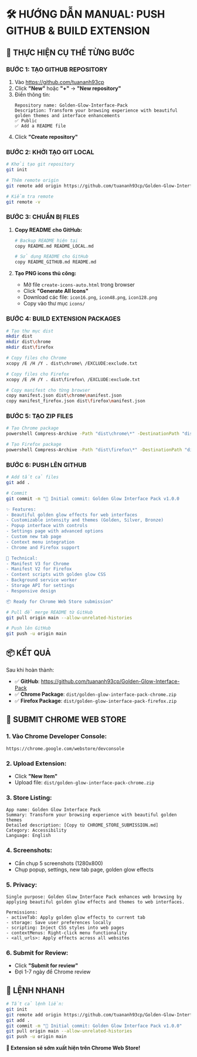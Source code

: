 # 🛠️ HƯỚNG DẪN MANUAL: PUSH GITHUB & BUILD EXTENSION

## 🚀 THỰC HIỆN CỤ THỂ TỪNG BƯỚC

### BƯỚC 1: TẠO GITHUB REPOSITORY
1. Vào https://github.com/tuananh93cp
2. Click **"New"** hoặc **"+"** → **"New repository"**
3. Điền thông tin:
   ```
   Repository name: Golden-Glow-Interface-Pack
   Description: Transform your browsing experience with beautiful golden themes and interface enhancements
   ✅ Public
   ✅ Add a README file
   ```
4. Click **"Create repository"**

### BƯỚC 2: KHỞI TẠO GIT LOCAL
```bash
# Khởi tạo git repository
git init

# Thêm remote origin
git remote add origin https://github.com/tuananh93cp/Golden-Glow-Interface-Pack.git

# Kiểm tra remote
git remote -v
```

### BƯỚC 3: CHUẨN BỊ FILES
1. **Copy README cho GitHub:**
   ```bash
   # Backup README hiện tại
   copy README.md README_LOCAL.md
   
   # Sử dụng README cho GitHub
   copy README_GITHUB.md README.md
   ```

2. **Tạo PNG icons thủ công:**
   - Mở file `create-icons-auto.html` trong browser
   - Click **"Generate All Icons"**
   - Download các file: `icon16.png`, `icon48.png`, `icon128.png`
   - Copy vào thư mục `icons/`

### BƯỚC 4: BUILD EXTENSION PACKAGES
```bash
# Tạo thư mục dist
mkdir dist
mkdir dist\chrome
mkdir dist\firefox

# Copy files cho Chrome
xcopy /E /H /Y . dist\chrome\ /EXCLUDE:exclude.txt

# Copy files cho Firefox
xcopy /E /H /Y . dist\firefox\ /EXCLUDE:exclude.txt

# Copy manifest cho từng browser
copy manifest.json dist\chrome\manifest.json
copy manifest_firefox.json dist\firefox\manifest.json
```

### BƯỚC 5: TẠO ZIP FILES
```bash
# Tạo Chrome package
powershell Compress-Archive -Path "dist\chrome\*" -DestinationPath "dist\golden-glow-interface-pack-chrome.zip"

# Tạo Firefox package  
powershell Compress-Archive -Path "dist\firefox\*" -DestinationPath "dist\golden-glow-interface-pack-firefox.zip"
```

### BƯỚC 6: PUSH LÊN GITHUB
```bash
# Add tất cả files
git add .

# Commit
git commit -m "🎉 Initial commit: Golden Glow Interface Pack v1.0.0

✨ Features:
- Beautiful golden glow effects for web interfaces
- Customizable intensity and themes (Golden, Silver, Bronze)
- Popup interface with controls
- Settings page with advanced options
- Custom new tab page
- Context menu integration
- Chrome and Firefox support

🔧 Technical:
- Manifest V3 for Chrome
- Manifest V2 for Firefox
- Content scripts with golden glow CSS
- Background service worker
- Storage API for settings
- Responsive design

📦 Ready for Chrome Web Store submission"

# Pull để merge README từ GitHub
git pull origin main --allow-unrelated-histories

# Push lên GitHub
git push -u origin main
```

## 📦 KẾT QUẢ

Sau khi hoàn thành:
- ✅ **GitHub**: https://github.com/tuananh93cp/Golden-Glow-Interface-Pack
- ✅ **Chrome Package**: `dist/golden-glow-interface-pack-chrome.zip`
- ✅ **Firefox Package**: `dist/golden-glow-interface-pack-firefox.zip`

## 🏪 SUBMIT CHROME WEB STORE

### 1. Vào Chrome Developer Console:
```
https://chrome.google.com/webstore/devconsole
```

### 2. Upload Extension:
- Click **"New Item"**
- Upload file: `dist/golden-glow-interface-pack-chrome.zip`

### 3. Store Listing:
```
App name: Golden Glow Interface Pack
Summary: Transform your browsing experience with beautiful golden themes
Detailed description: [Copy từ CHROME_STORE_SUBMISSION.md]
Category: Accessibility
Language: English
```

### 4. Screenshots:
- Cần chụp 5 screenshots (1280x800)
- Chụp popup, settings, new tab page, golden glow effects

### 5. Privacy:
```
Single purpose: Golden Glow Interface Pack enhances web browsing by applying beautiful golden glow effects and themes to web interfaces.

Permissions:
- activeTab: Apply golden glow effects to current tab
- storage: Save user preferences locally
- scripting: Inject CSS styles into web pages
- contextMenus: Right-click menu functionality
- <all_urls>: Apply effects across all websites
```

### 6. Submit for Review:
- Click **"Submit for review"**
- Đợi 1-7 ngày để Chrome review

## 🎯 LỆNH NHANH

```bash
# Tất cả lệnh liền:
git init
git remote add origin https://github.com/tuananh93cp/Golden-Glow-Interface-Pack.git
git add .
git commit -m "🎉 Initial commit: Golden Glow Interface Pack v1.0.0"
git pull origin main --allow-unrelated-histories
git push -u origin main
```

**🌟 Extension sẽ sớm xuất hiện trên Chrome Web Store!** 